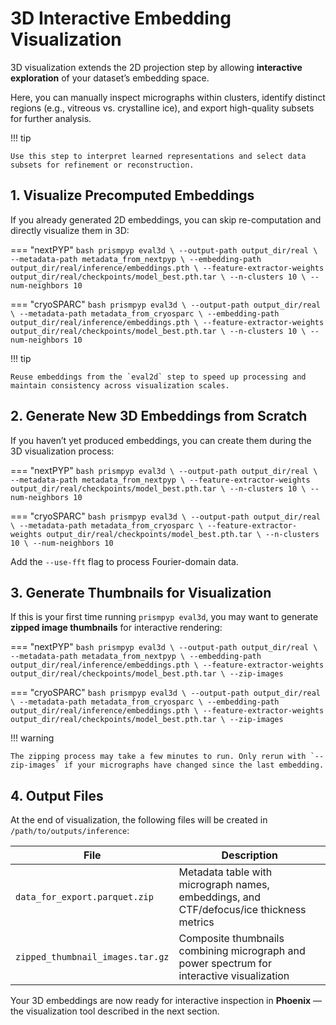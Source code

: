 # 3D Interactive Embedding Visualization

3D visualization extends the 2D projection step by allowing **interactive exploration** of your dataset’s embedding space.  

Here, you can manually inspect micrographs within clusters, identify distinct regions (e.g., vitreous vs. crystalline ice), and export high-quality subsets for further analysis.

!!! tip

    Use this step to interpret learned representations and select data subsets for refinement or reconstruction.

## 1. Visualize Precomputed Embeddings

If you already generated 2D embeddings, you can skip re-computation and directly visualize them in 3D:

=== "nextPYP"
    ```bash
    prismpyp eval3d \
      --output-path output_dir/real \
      --metadata-path metadata_from_nextpyp \
      --embedding-path output_dir/real/inference/embeddings.pth \
      --feature-extractor-weights output_dir/real/checkpoints/model_best.pth.tar \
      --n-clusters 10 \
      --num-neighbors 10
    ```

=== "cryoSPARC"
    ```bash
    prismpyp eval3d \
      --output-path output_dir/real \
      --metadata-path metadata_from_cryosparc \
      --embedding-path output_dir/real/inference/embeddings.pth \
      --feature-extractor-weights output_dir/real/checkpoints/model_best.pth.tar \
      --n-clusters 10 \
      --num-neighbors 10
    ```

!!! tip
    
    Reuse embeddings from the `eval2d` step to speed up processing and maintain consistency across visualization scales.

## 2. Generate New 3D Embeddings from Scratch

If you haven’t yet produced embeddings, you can create them during the 3D visualization process:

=== "nextPYP"
    ```bash
    prismpyp eval3d \
      --output-path output_dir/real \
      --metadata-path metadata_from_nextpyp \
      --feature-extractor-weights output_dir/real/checkpoints/model_best.pth.tar \
      --n-clusters 10 \
      --num-neighbors 10
    ```

=== "cryoSPARC"
    ```bash
    prismpyp eval3d \
      --output-path output_dir/real \
      --metadata-path metadata_from_cryosparc \
      --feature-extractor-weights output_dir/real/checkpoints/model_best.pth.tar \
      --n-clusters 10 \
      --num-neighbors 10
    ```

Add the `--use-fft` flag to process Fourier-domain data.

## 3. Generate Thumbnails for Visualization

If this is your first time running `prismpyp eval3d`, you may want to generate **zipped image thumbnails** for interactive rendering:

=== "nextPYP"
    ```bash
    prismpyp eval3d \
      --output-path output_dir/real \
      --metadata-path metadata_from_nextpyp \
      --embedding-path output_dir/real/inference/embeddings.pth \
      --feature-extractor-weights output_dir/real/checkpoints/model_best.pth.tar \
      --zip-images
    ```

=== "cryoSPARC"
    ```bash
    prismpyp eval3d \
      --output-path output_dir/real \
      --metadata-path metadata_from_cryosparc \
      --embedding-path output_dir/real/inference/embeddings.pth \
      --feature-extractor-weights output_dir/real/checkpoints/model_best.pth.tar \
      --zip-images
    ```

!!! warning

    The zipping process may take a few minutes to run. Only rerun with `--zip-images` if your micrographs have changed since the last embedding.

## 4. Output Files

At the end of visualization, the following files will be created in `/path/to/outputs/inference`:

| File | Description |
|------|--------------|
| `data_for_export.parquet.zip` | Metadata table with micrograph names, embeddings, and CTF/defocus/ice thickness metrics |
| `zipped_thumbnail_images.tar.gz` | Composite thumbnails combining micrograph and power spectrum for interactive visualization |

Your 3D embeddings are now ready for interactive inspection in **Phoenix** — the visualization tool described in the next section.